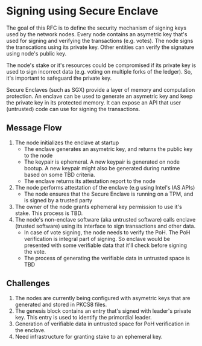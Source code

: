 # Signing using Secure Enclave

The goal of this RFC is to define the security mechanism of signing keys used by the network nodes. Every node contains an asymetric key that's used for signing and verifying the transactions (e.g. votes). The node signs the transcations using its private key. Other entities can verify the signature using node's public key.

The node's stake or it's resources could be compromised if its private key is used to sign incorrect data (e.g. voting on multiple forks of the ledger). So, it's important to safeguard the private key.

Secure Enclaves (such as SGX) provide a layer of memory and computation protection. An enclave can be used to generate an asymetric key and keep the private key in its protected memory. It can expose an API that user (untrusted) code can use for signing the transactions.

## Message Flow

1. The node initializes the enclave at startup
    * The enclave generates an asymetric key, and returns the public key to the node
    * The keypair is ephemeral. A new keypair is generated on node bootup. A new keypair might also be generated during runtime based on some TBD criteria.
    * The enclave returns its attestation report to the node
2. The node performs attestation of the enclave (e.g using Intel's IAS APIs)
    * The node ensures that the Secure Enclave is running on a TPM, and is signed by a trusted party
3. The owner of the node grants ephemeral key permission to use it's stake. This process is TBD.
4. The node's non-enclave software (aka untrusted software) calls enclave (trusted software) using its interface to sign transactions and other data.
    * In case of vote signing, the node needs to verify the PoH. The PoH verification is integral part of signing. So enclave would be presented with some verifiable data that it'll check before signing the vote.
    * The process of generating the verifiable data in untrusted space is TBD

## Challenges

1. The nodes are currently being configured with asymetric keys that are generated and stored in PKCS8 files.
2. The genesis block contains an entry that's signed with leader's private key. This entry is used to identify the primordial leader.
3. Generation of verifiable data in untrusted space for PoH verification in the enclave.
4. Need infrastructure for granting stake to an ephemeral key.
